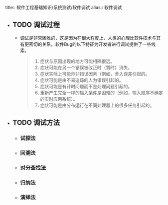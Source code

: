 title:: 软件工程基础知识/系统测试/软件调试
alias:: 软件调试

- ## TODO 调试过程
	- 调试是非常困难的，这是因为在很大程度上，人类的心理比软件技术与其有更密切的关系。软件Bug的以下特征为开发者进行调试提供了一些线索。
	  > 1. 症状与原因出现的地方可能相隔很远。
	  > 2. 症状可能在另一个错误被改正时（暂时）消失。
	  > 3. 症状实际上可能帅非错误因素（例如，舍入误差引起的。
	  > 4. 症状可能是由不易追踪的人为错误引起的。
	  > 5. 症状可能是有计时问题而不是处理问题引起的。
	  > 6. 重新产生完全一样的输入条件是困难的（例如，输入顺序不确定的实时应用系统）。
	  > 7. 症状可能是由分布运行在不同处理器上的很多任务引起的。
- ## TODO 调试方法
	- ### 试探法
	- ### 回溯法
	- ### 对分查找法
	- ### 归纳法
	- ### 演绎法